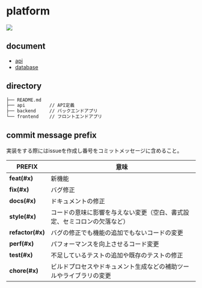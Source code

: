 # platform

<a href="https://codecov.io/gh/morning-night-guild/platform" >
<img src="https://codecov.io/gh/morning-night-guild/platform/branch/main/graph/badge.svg?token=OZM65W4G5Q"/>
</a>

## document

- [api](https://github.com/morning-night-guild/platform/tree/gh-pages/api)
- [database](https://github.com/morning-night-guild/platform/tree/gh-pages/database)

## directory

```bash
├── README.md
├── api         // API定義
├── backend     // バックエンドアプリ
└── frontend    // フロントエンドアプリ
```

## commit message prefix

実装をする際にはissueを作成し番号をコミットメッセージに含めること。

| PREFIX           | 意味                                                          |
| ---------------- | ------------------------------------------------------------ |
| **feat(#x)**     | 新機能                                                        |
| **fix(#x)**      | バグ修正                                                      |
| **docs(#x)**     | ドキュメントの修正                                              |
| **style(#x)**    | コードの意味に影響を与えない変更（空白、書式設定、セミコロンの欠落など） |
| **refactor(#x)** | バグの修正でも機能の追加でもないコードの変更                         |
| **perf(#x)**     | パフォーマンスを向上させるコード変更                               |
| **test(#x)**     | 不足しているテストの追加や既存のテストの修正                         |
| **chore(#x)**    | ビルドプロセスやドキュメント生成などの補助ツールやライブラリの変更      |
